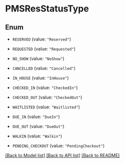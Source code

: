 # PMSResStatusType

## Enum


* `RESERVED` (value: `"Reserved"`)

* `REQUESTED` (value: `"Requested"`)

* `NO_SHOW` (value: `"NoShow"`)

* `CANCELLED` (value: `"Cancelled"`)

* `IN_HOUSE` (value: `"InHouse"`)

* `CHECKED_IN` (value: `"CheckedIn"`)

* `CHECKED_OUT` (value: `"CheckedOut"`)

* `WAITLISTED` (value: `"Waitlisted"`)

* `DUE_IN` (value: `"DueIn"`)

* `DUE_OUT` (value: `"DueOut"`)

* `WALKIN` (value: `"Walkin"`)

* `PENDING_CHECKOUT` (value: `"PendingCheckout"`)


[[Back to Model list]](../README.md#documentation-for-models) [[Back to API list]](../README.md#documentation-for-api-endpoints) [[Back to README]](../README.md)


